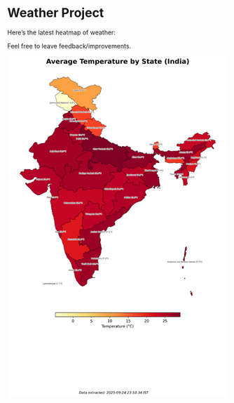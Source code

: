 # Weather Project

Here’s the latest heatmap of weather:

Feel free to leave feedback/improvements.

![India Heatmap](docs/assets/india_heatmap.png?v=D42D15)
